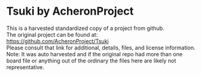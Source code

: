 
# Tsuki by AcheronProject  
This is a harvested standardized copy of a project from github.  
The original project can be found at:  
https://github.com/AcheronProject/Tsuki  
Please consult that link for additional, details, files, and license information.  
Note: It was auto harvested and if the original repo had more than one board file or anything out of the ordinary the files here are likely not representative.  
    